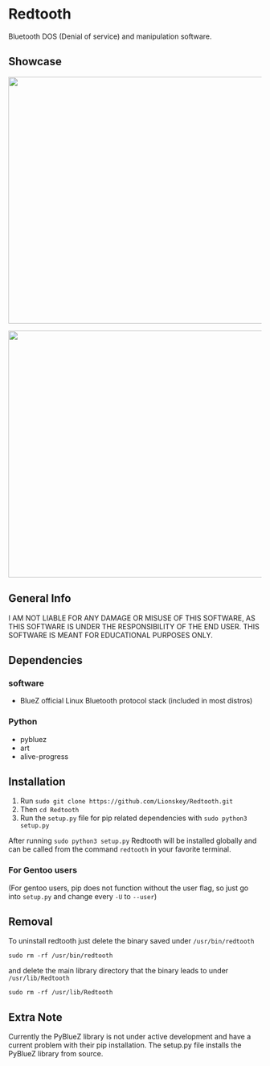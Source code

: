 # Redtooth
Bluetooth DOS (Denial of service) and manipulation software.

## Showcase 
<p align="center">
   <img src="https://user-images.githubusercontent.com/55106700/180107134-171fcc54-18f2-4a16-944f-9a2ae7a32bcb.png" width="770" height="490">
</p>


<p align="center">
   <img src="https://user-images.githubusercontent.com/55106700/180120594-393711a4-de96-411a-a261-9719e6b05fe2.gif" width="770" height="490">
</p>




## General Info
I AM NOT LIABLE FOR ANY DAMAGE OR MISUSE OF THIS SOFTWARE, AS THIS SOFTWARE IS UNDER THE RESPONSIBILITY OF THE END USER.
THIS SOFTWARE IS MEANT FOR EDUCATIONAL PURPOSES ONLY.

## Dependencies
### software
- BlueZ official Linux Bluetooth protocol stack (included in most distros)

### Python
 - pybluez
 - art
 - alive-progress
 
 ## Installation

 1. Run ```sudo git clone https://github.com/Lionskey/Redtooth.git```
 2. Then ```cd Redtooth```
 3. Run the ```setup.py``` file for pip related dependencies with ```sudo python3 setup.py```
 
 After running ```sudo python3 setup.py``` Redtooth will be installed globally and can be called from the command ```redtooth```
 in your favorite terminal.
 
 ### For Gentoo users
 (For gentoo users, pip does not function without the user flag, so just go into ```setup.py``` and change every ```-U``` to ```--user```)
 
 ## Removal
 
 To uninstall redtooth just delete the binary saved under ```/usr/bin/redtooth```
 ```
 sudo rm -rf /usr/bin/redtooth
 ```
 and delete the main library directory that the binary leads to under ```/usr/lib/Redtooth```
 ```
 sudo rm -rf /usr/lib/Redtooth
 ```

## Extra Note
Currently the PyBlueZ library is not under active development and have a current problem with their pip installation.
The setup.py file installs the PyBlueZ library from source.
